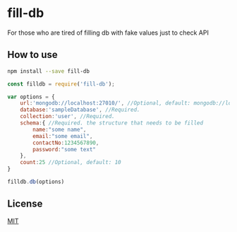 # fill-db

For those who are tired of filling db with fake values just to check API

## How to use

```sh
npm install --save fill-db
```
```javascript
const filldb = require('fill-db');

var options = {
    url:'mongodb://localhost:27010/', //Optional, default: mongodb://localhost:27010/
    database:'sampleDatabase', //Required.
    collection:'user', //Required. 
    schema:{ //Required. the structure that needs to be filled
        name:"some name",
        email:"some email",
        contactNo:1234567890,
        password:"some text"
    },
    count:25 //Optional, default: 10
}

filldb.db(options)

```

## License
[MIT](https://github.com/jugnuagrawal/fill-db/blob/master/LICENSE)

